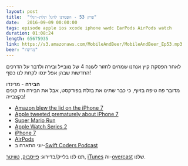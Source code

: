 ```yaml
---
layout: post
title:  "פרק 53 - הפסדנו לדגל תלת-רגלי"
date:   2016-09-09 00:00:00
tags: episode apple ios xcode iphone wwdc EarPods AirPods watch
duration: 01:08:24
length: 65675935
link: https://s3.amazonaws.com/MobileAndBeer/MobileAndBeer_Ep53.mp3
beer: "מרינדו"
---
```


לאחר הפסקת קיץ אנחנו שמחים לחזור לעונה 4 של מובייל ובירה ולדבר על הדרכים החדשות שבהן אפל ינסו לקחת לנו כסף!

**הבירה** - מרינדו  
מדובר פה טיפה בזיוף, כי כבר שתינו את בזלת בפודקסט, אבל את הבירה הזו קונים בקצבייה!

- [Amazon blew the lid on the iPhone 7](http://gizmodo.com/amazon-just-blew-the-lid-on-the-iphone-7-1786326033)
- [Apple tweeted prematurely about iPhone 7](http://www.businessinsider.com/apple-iphone-7-leak-twitter-video-2016-9)
- [Super Mario Run](https://itunes.apple.com/us/app/super-mario-run/id1145275343?mt=8)
- [Apple Watch Series 2](http://www.apple.com/watch/)
- [iPhone 7](http://www.apple.com/iphone/)
- [AirPods](https://www.apple.com/airpods/)
- יוני התארח ב-[Swift Coders Podcast](http://swiftcoders.podbean.com)

תנו לנו בלייק/בדירוג: [פייסבוק](http://facebook.com/mobileandbeer), [טוויטר](http://twitter.com/mobileandbeer), [iTunes](https://itunes.apple.com/us/podcast/mwbyyl-wbyrh/id666362146?mt=2) וה-[overcast](https://overcast.fm/itunes666362146) שלנו.
